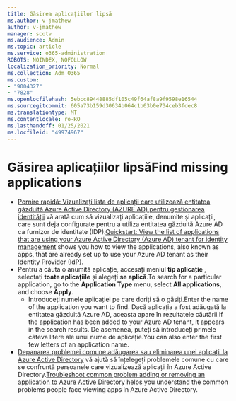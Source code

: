 ```yaml
---
title: Găsirea aplicațiilor lipsă
ms.author: v-jmathew
author: v-jmathew
manager: scotv
ms.audience: Admin
ms.topic: article
ms.service: o365-administration
ROBOTS: NOINDEX, NOFOLLOW
localization_priority: Normal
ms.collection: Adm_O365
ms.custom:
- "9004327"
- "7828"
ms.openlocfilehash: 5ebcc89448885df105c49f64af8a9f9598e16544
ms.sourcegitcommit: 605a73b159d30634b064c1b63b0e734ceb3fdec8
ms.translationtype: MT
ms.contentlocale: ro-RO
ms.lasthandoff: 01/25/2021
ms.locfileid: "49974967"
---
```

# <a name="find-missing-applications"></a><span data-ttu-id="a110b-102">Găsirea aplicațiilor lipsă</span><span class="sxs-lookup"><span data-stu-id="a110b-102">Find missing applications</span></span>

- <span data-ttu-id="a110b-103">[Pornire rapidă: Vizualizați lista de aplicații care utilizează entitatea găzduită Azure Active Directory (AZURE AD) pentru gestionarea identității](https://docs.microsoft.com/azure/active-directory/manage-apps/view-applications-portal) vă arată cum să vizualizați aplicațiile, denumite și aplicații, care sunt deja configurate pentru a utiliza entitatea găzduită Azure AD ca furnizor de identitate (IDP).</span><span class="sxs-lookup"><span data-stu-id="a110b-103">[Quickstart: View the list of applications that are using your Azure Active Directory (Azure AD) tenant for identity management](https://docs.microsoft.com/azure/active-directory/manage-apps/view-applications-portal) shows you how to view the applications, also known as apps, that are already set up to use your Azure AD tenant as their Identity Provider (IdP).</span></span>
- <span data-ttu-id="a110b-104">Pentru a căuta o anumită aplicație, accesați meniul **tip aplicație** , selectați **toate aplicațiile** și alegeți **se aplică**.</span><span class="sxs-lookup"><span data-stu-id="a110b-104">To search for a particular application, go to the **Application Type** menu, select **All applications**, and choose **Apply**.</span></span>
  - <span data-ttu-id="a110b-105">Introduceți numele aplicației pe care doriți să o găsiți.</span><span class="sxs-lookup"><span data-stu-id="a110b-105">Enter the name of the application you want to find.</span></span> <span data-ttu-id="a110b-106">Dacă aplicația a fost adăugată la entitatea găzduită Azure AD, aceasta apare în rezultatele căutării.</span><span class="sxs-lookup"><span data-stu-id="a110b-106">If the application has been added to your Azure AD tenant, it appears in the search results.</span></span> <span data-ttu-id="a110b-107">De asemenea, puteți să introduceți primele câteva litere ale unui nume de aplicație.</span><span class="sxs-lookup"><span data-stu-id="a110b-107">You can also enter the first few letters of an application name.</span></span>
- <span data-ttu-id="a110b-108">[Depanarea problemei comune adăugarea sau eliminarea unei aplicații la Azure Active Directory](https://docs.microsoft.com/azure/active-directory/manage-apps/troubleshoot-adding-apps) vă ajută să înțelegeți problemele comune cu care se confruntă persoanele care vizualizează aplicații în Azure Active Directory.</span><span class="sxs-lookup"><span data-stu-id="a110b-108">[Troubleshoot common problem adding or removing an application to Azure Active Directory](https://docs.microsoft.com/azure/active-directory/manage-apps/troubleshoot-adding-apps) helps you understand the common problems people face viewing apps in Azure Active Directory.</span></span>
